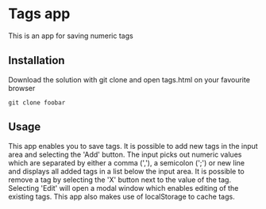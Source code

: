 # Tags app

This is an app for saving numeric tags

## Installation

Download the solution with git clone and open tags.html on your favourite browser

```
git clone foobar
```

## Usage

This app enables you to save tags. It is possible to add new tags in the input area and selecting the 'Add' button. 
The input picks out numeric values which are separated by either a comma (','), a semicolon (';') 
or new line and displays all added tags in a list below the input area. It is possible to remove a tag by 
selecting the 'X' button next to the value of the tag. Selecting 'Edit' will open a modal window which enables 
editing of the existing tags. This app also makes use of localStorage to cache tags.